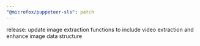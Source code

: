 ```yaml
---
"@microfox/puppeteer-sls": patch
---
```


release: update image extraction functions to include video extraction and enhance image data structure
